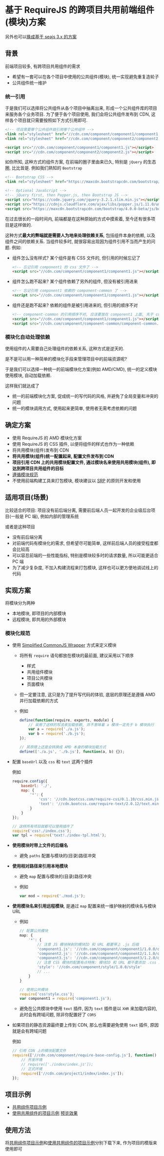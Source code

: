 # 基于 RequireJS 的跨项目共用前端组件(模块)方案

另外也可以[换成基于 seajs 3.x 的方案](https://github.com/ufologist/requirejs-component/blob/gh-pages/seajs.md)

## 背景

前端项目较多, 有跨项目共用组件的需求

* 希望有一套可以在各个项目中使用的公共组件(模块), 统一实现避免重复造轮子
* 公共组件统一维护

### 统一引用

于是我们可以选择将公共组件从各个项目中抽离出来, 形成一个公共组件库的项目来服务各个业务项目.
为了便于各个项目使用, 我们会将公共组件发布到 CDN, 这样各个项目就只需要按照如下方式引用即可.

```html
<!-- 项目需要哪个公共组件就引用哪个公共组件 -->
<link rel="stylesheet" href="//cdn.com/component/component1/component1.css">
<link rel="stylesheet" href="//cdn.com/component/component2/component2.css">

<script src="//cdn.com/component/component1/component1.js"></script>
<script src="//cdn.com/component/component2/component2.js"></script>
```

如你所知, 这种方式的组件方案, 在前端的圈子里由来已久, 特别是 `jQuery` 的生态圈, 比比皆是. 例如我们熟知的 `Bootstrap`

```html
<!-- Bootstrap CSS -->
<link rel="stylesheet" href="https://maxcdn.bootstrapcdn.com/bootstrap/4.0.0-beta/css/bootstrap.min.css">

<!-- Optional JavaScript -->
<!-- jQuery first, then Popper.js, then Bootstrap JS -->
<script src="https://code.jquery.com/jquery-3.2.1.slim.min.js"></script>
<script src="https://cdnjs.cloudflare.com/ajax/libs/popper.js/1.11.0/umd/popper.min.js"></script>
<script src="https://maxcdn.bootstrapcdn.com/bootstrap/4.0.0-beta/js/bootstrap.min.js"></script>
```

在过去很长的一段时间内, 前端都是在这种原始的方式中摸索着, 至今还有很多项目是这样做的.

这种方式**最大的弊端就是需要人为地来处理依赖关系**, 包括组件本身的依赖, 以及组件之间的依赖关系. 当组件较多时, 就很容易出现因为组件引用不当而产生的问题. 例如:

* 组件怎么没有样式? 某个组件是有 CSS 文件的, 但引用的时候忘记了

  ```html
  <!-- 忘记引用 component1 的 css 文件了 -->
  <script src="//cdn.com/component/component1/component1.js"></script>
  ```

* 组件怎么跑不起来? 某个组件依赖了另外的组件, 但没有被引用进来

  ```html
  <!-- 忘记引用 component1 依赖的 component-common 了 -->
  <script src="//cdn.com/component/component1/component1.js"></script>
  ```

* 组件还是跑不起来? 依赖的组件是被引用进来的, 但引用的顺序不对

  ```html
  <!-- component-common 的引用顺序不对, 应该要放在 component1 上面, 先于 component1 执行 -->
  <script src="//cdn.com/component/component1/component1.js"></script>
  <script src="//cdn.com/component/component-common/component-common.js"></script>
  ```

### 模块化自动处理依赖

使用组件的人需要自己处理组件的依赖关系, 这种方式是逆天的.

是不是可以用一种简单的模块化手段来管理项目中的前端资源呢?

于是我们可以选择一种统一的前端模块化方案(例如 AMD/CMD), 统一的定义模块使用模块, 自动加载依赖.

这样我们就达成了
* 统一的前端模块化方案, 促成统一的写代码的风格, 并避免了全局变量和冲突的问题
* 统一的模块调用方式, 使用起来更简单, 使用者无需考虑依赖的问题

## 确定方案

* 使用 RequireJS 的 AMD 模块化方案
* 使用 RequireJS 的 CSS 插件, 以便将组件的样式也作为一种依赖
* 将共用模块(组件)发布到 CDN
* **将共用模块(组件)统一配置起来, 配置文件发布到 CDN**
* **项目引用 CDN 上的共用模块配置文件, 通过模块名来使用共用模块(组件), 即达到跨项目共用组件的目标**
* [遵循模块规范](#模块化规范)
* 不使用前端构建工具来打包模块, 模块建议以 [SRP](https://baike.baidu.com/item/%E5%8D%95%E4%B8%80%E8%81%8C%E8%B4%A3%E5%8E%9F%E5%88%99) 的原则开发和使用

## 适用项目(场景)

比较适合的项目: 项目没有前后端分离, 需要前后端人员一起开发的企业级后台项目(一般是 PC 端), 例如内部的管理系统

或者是这种项目
* 没有前后端分离
* 对前端代码有模块化的需求, 但希望尽可能简单, 这样前后端人员的接受程度都会比较高
* 可以容忍前端的一些性能指标, 特别是模块较多时的请求数量, 所以可能更适合 PC 端
* 为了减少复杂度, 不加入构建流程来打包模块, 这样也可以更方便地调试线上的代码

## 实现方案

将模块分为两种
* 本地模块, 即项目的内部模块
* 远程模块, 即共用的外部模块

### 模块化规范

* 使用 [Simplified CommonJS Wrapper](http://requirejs.org/docs/api.html#cjsmodule) 方式来定义模块
  * 将所有 `require` 语句都放在模块的最前面, 建议采用以下顺序
    * 样式
    * 共用组件模块
    * 项目公共模块
    * 页面模块
  * 但一定要注意, 这只是为了提升写代码的体验, 底层的原理还是遵循 AMD 并行加载依赖的方式
  * 例如

    ```javascript
    define(function(require, exports, module) {
        // 采用了这样的写法来加载依赖, 并不意味着 a 模块一定先于 b 模块执行
        var a = require('./a.js');
        var b = require('./b.js');
    });

    // 其原理上还是会转换成 AMD 本身的模块加载方式
    define(['./a.js', './b.js'], function(a, b) {});
    ```
* 配置 `baseUrl` 以及 `css` 和 `text` 这两个插件

  例如
  ```javascript
  require.config({
      baseUrl: './',
      map: {
          '*': {
              'css': '//cdn.bootcss.com/require-css/0.1.10/css.min.js',
              'text': '//cdn.bootcss.com/require-text/2.0.12/text.min.js'
          }
      }
  });

  // 这样所有项目就都可以使用插件了
  require('css!./index.css');
  var tpl = require('text!./index-tpl.html');
  ```
* **使用模块时带上文件的后缀名**
  * 避免 `paths` 配置与模块的(目录)路径冲突
* **使用相对路径来引用本地模块**
  * 避免 `map` 配置与模块的(目录)路径冲突
  * 例如

    ```javascript
    var mod = require('./mod.js');
    ```
* **使用模块名来引用远程模块**, 是通过 `map` 配置来统一维护映射的模块名与模块 URL
  * 例如

    ```javascript
    // 配置公共模块
    map: {
        '*': {
            // 注意 JS 模块映射的模块ID 和 URL 都要带上 .js 后缀
            'component1.js': '//cdn.com/component/component1/1.0.0/component1.js',
            'component2.js': '//cdn.com/component/component2/1.1.0/component2.js',
            'component3.js': '//cdn.com/component/component3/1.2.0/component3.js',
            // 注意 CSS 模块的配置有点特殊: 模块ID 和 URL 都不要添加 .css 后缀名
            'style': '//cdn.com/component/style/1.0.0/style'
            // ...
        }
    }

    // 使用公共模块
    require('css!style.css');
    var component1 = require('component1.js');
    ```
  * 避免在公共模块中使用 `text` 插件, 因为 `text` 插件是以 `XHR` 来加载内容的, 此时会有跨域问题, 除非你配置好了 `CORS`
* 如果项目的静态资源最终要上传到 CDN, 那么也需要避免使用 `text` 插件, 原因就是会有跨域问题

  例如
  ```javascript
  // 引用 CDN 上的模块配置文件
  require(['//cdn.com/component/require-base-config.js'], function() {
      // 开发环境
      // require(['./index/index.js']);
      // 正式环境
      require(['//cdn.com/project1/index/index.js']);
  });
  ```

## 项目示例

* [共用组件项目示例](https://github.com/ufologist/requirejs-component)
* [使用共用组件的项目示例](https://github.com/ufologist/requirejs-example) [预览效果](https://ufologist.github.io/requirejs-example/index.html)

## 使用方法

将[共用组件项目示例](https://github.com/ufologist/requirejs-component/archive/gh-pages.zip)和[使用共用组件的项目示例](https://github.com/ufologist/requirejs-example/archive/gh-pages.zip)分别下载下来, 作为项目的模版来使用即可